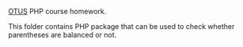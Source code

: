 [OTUS](http://otus.ru) PHP course homework.

This folder contains PHP package that can be used to check whether parentheses are balanced or not.